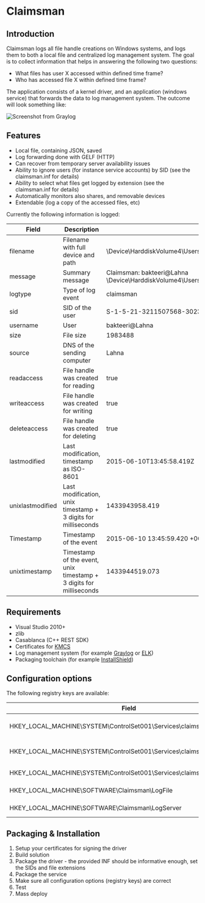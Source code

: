 Claimsman
===========

Introduction
------------

Claimsman logs all file handle creations on Windows systems, and logs them to both a local file and centralized log management system. The goal is to collect information that helps in answering the following two questions:

* What files has user X accessed within defined time frame?
* Who has accessed file X within defined time frame?

The application consists of a kernel driver, and an application (windows service) that forwards the data to log management system. The outcome will look something like:

![Screenshot from Graylog](https://raw.githubusercontent.com/mikkolehtisalo/claimsman/master/doc/claimsman.png "Screenshot from Graylog")

Features
--------

* Local file, containing JSON, saved
* Log forwarding done with GELF (HTTP)
* Can recover from temporary server availability issues
* Ability to ignore users (for instance service accounts) by SID  (see the claimsman.inf for details)
* Ability to select what files get logged by extension (see the claimsman.inf for details)
* Automatically monitors also shares, and removable devices
* Extendable (log a copy of the accessed files, etc)

Currently the following information is logged:

| Field			| Description           | Example  |
| ------------- |-------------|-----|
| filename | Filename with full device and path | \\Device\\HarddiskVolume4\\Users\\bakteeri\\Desktop\\KMCS_Walkthrough.doc |
| message | Summary message | Claimsman: bakteeri@Lahna \Device\HarddiskVolume4\Users\bakteeri\Desktop\KMCS_Walkthrough.doc |
| logtype | Type of log event | claimsman |
| sid | SID of the user | S-1-5-21-3211507568-3023894989-1537079942-1001 |
| username | User | bakteeri@Lahna |
| size | File size | 1983488 |
| source | DNS of the sending computer | Lahna |
| readaccess | File handle was created for reading | true  |
| writeaccess | File handle was created for writing | true |
| deleteaccess | File handle was created for deleting | true |
| lastmodified | Last modification, timestamp as ISO-8601 | 2015-06-10T13:45:58.419Z |
| unixlastmodified | Last modification, unix timestamp + 3 digits for milliseconds |  1433943958.419 |
| Timestamp | Timestamp of the event | 2015-06-10 13:45:59.420 +00:00 |
| unixtimestamp | Timestamp of the event, unix timestamp + 3 digits for milliseconds | 1433944519.073 |

Requirements
------------

* Visual Studio 2010+
* zlib
* Casablanca (C++ REST SDK)
* Certificates for [KMCS](http://www.microsoft.com/whdc/winlogo/drvsign/kmcs_walkthrough.mspx)
* Log management system (for example [Graylog](https://www.graylog.org/) or [ELK](https://www.elastic.co/))
* Packaging toolchain (for example [InstallShield](http://www.installshield.com/))

Configuration options
---------------------

The following registry keys are available:

| Field			| Description           | Example  |
| ------------- |-------------|-----|
| HKEY_LOCAL_MACHINE\SYSTEM\ControlSet001\Services\claimsman\DebugFlags  | Debugging option for the driver | 0x1  |
| HKEY_LOCAL_MACHINE\SYSTEM\ControlSet001\Services\claimsman\Extensions   | File extensions included in monitoring | "docx","doc","xls","xlsx","ppt","pptx","txt","rtf"   |
| HKEY_LOCAL_MACHINE\SYSTEM\ControlSet001\Services\claimsman\Extensions | Users (SIDs) to be ignored    |  "S-1-5-18"   |
| HKEY_LOCAL_MACHINE\SOFTWARE\Claimsman\LogFile | Location of the log file    |  c:\logs\activity.log   |
| HKEY_LOCAL_MACHINE\SOFTWARE\Claimsman\LogServer | Target server (Graylog/HTTP)  |  http://192.168.1.200:12201   |

Packaging & Installation
------------------------

1. Setup your certificates for signing the driver
1. Build solution
1. Package the driver - the provided INF should be informative enough, set the SIDs and file extensions
1. Package the service
1. Make sure all configuration options (registry keys) are correct
1. Test
1. Mass deploy

